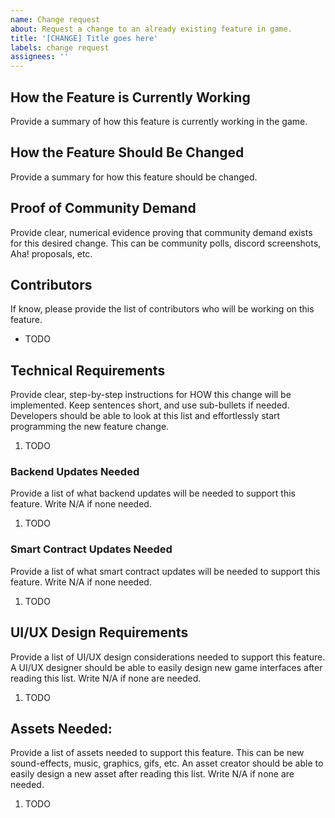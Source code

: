 ```yaml
---
name: Change request
about: Request a change to an already existing feature in game.
title: '[CHANGE] Title goes here'
labels: change request
assignees: ''
---
```


## How the Feature is Currently Working

Provide a summary of how this feature is currently working in the game.

## How the Feature Should Be Changed

Provide a summary for how this feature should be changed.

## Proof of Community Demand

Provide clear, numerical evidence proving that community demand exists for this desired change. This can be community polls, discord screenshots, Aha! proposals, etc.

## Contributors

If know, please provide the list of contributors who will be working on this feature.

- TODO

## Technical Requirements

Provide clear, step-by-step instructions for HOW this change will be implemented. Keep sentences short, and use sub-bullets if needed. Developers should be able to look at this list and effortlessly start programming the new feature change.

1. TODO

### Backend Updates Needed

Provide a list of what backend updates will be needed to support this feature. Write N/A if none needed.

1. TODO

### Smart Contract Updates Needed

Provide a list of what smart contract updates will be needed to support this feature. Write N/A if none needed.

1. TODO

## UI/UX Design Requirements

Provide a list of UI/UX design considerations needed to support this feature. A UI/UX designer should be able to easily design new game interfaces after reading this list. Write N/A if none are needed.

1. TODO

## Assets Needed:

Provide a list of assets needed to support this feature. This can be new sound-effects, music, graphics, gifs, etc. An asset creator should be able to easily design a new asset after reading this list. Write N/A if none are needed.

1. TODO

